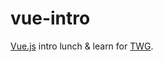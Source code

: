 # vue-intro

[Vue.js](https://vuejs.org/) intro lunch & learn for [TWG](https://github.com/orgs/twg).